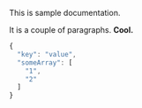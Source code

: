 This is sample documentation.

It is a couple of paragraphs. **Cool.**

```js
{
  "key": "value",
  "someArray": [
    "1",
    "2"
  ]
}
```
